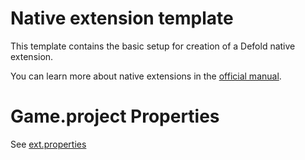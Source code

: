 # Native extension template
This template contains the basic setup for creation of a Defold native extension.

You can learn more about native extensions in the [official manual](https://www.defold.com/manuals/extensions/).


# Game.project Properties

See [ext.properties](./fontgen/ext.properties)
